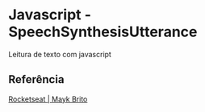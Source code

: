 # Javascript - SpeechSynthesisUtterance
Leitura de texto com javascript

## Referência
[Rocketseat | Mayk Brito](https://www.youtube.com/watch?v=XlNLjG2c9uM)